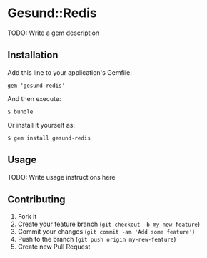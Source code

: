 # Gesund::Redis

TODO: Write a gem description

## Installation

Add this line to your application's Gemfile:

    gem 'gesund-redis'

And then execute:

    $ bundle

Or install it yourself as:

    $ gem install gesund-redis

## Usage

TODO: Write usage instructions here

## Contributing

1. Fork it
2. Create your feature branch (`git checkout -b my-new-feature`)
3. Commit your changes (`git commit -am 'Add some feature'`)
4. Push to the branch (`git push origin my-new-feature`)
5. Create new Pull Request
